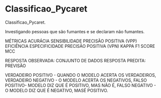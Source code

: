 # Classificao_Pycaret
Classificao_Pycaret.


Investigando pessoas que são fumantes e se declaram não fumantes.


MÉTRICAS
ACURÁCIA
SENSIBILIDADE
PRECISÃO POSITIVA (VPP)
EFICIÊNCIA
ESPECIFICIDADE
PRECISÃO POSITIVA (VPN)
KAPPA
F1 SCORE
MCC



RESPOSTA OBSERVADA: CONJUNTO DE DADOS
RESPOSTA PREDITA: PREVISÃO

VERDADEIRO POSITIVO - QUANDO O MODELO ACERTA OS VERDADEIROS, 
VERDADEIRO NEGATIVO - O MODELO ACERTA OS NEGATIVOS,
FALSO POSITIVO- MODELO DIZ QUE É POSITIVO, MAS NÃO É,
FALSO NEGATIVO - O MODELO DIZ QUE É NEGATIVO, MASÉ POSITIVO.



